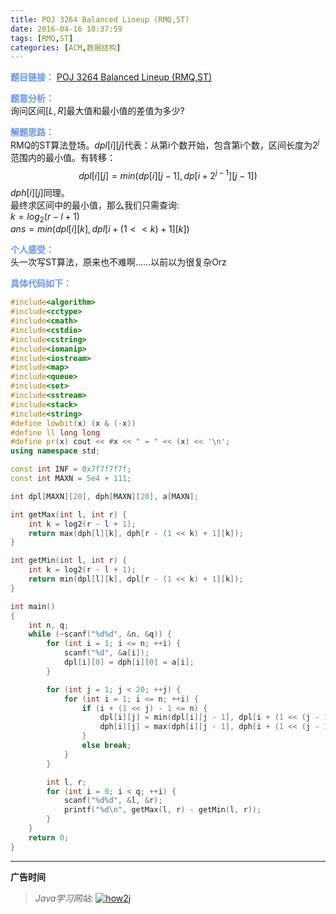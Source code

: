 ```yaml
---
title: POJ 3264 Balanced Lineup (RMQ,ST)
date: 2016-04-16 10:37:59
tags: [RMQ,ST]
categories: [ACM,数据结构]
---
```


<font color="#6495ED">**题目链接：**</font>
[POJ 3264 Balanced Lineup (RMQ,ST)](http://acm.pku.edu.cn/JudgeOnline/problem?id=3264)

<font color="#6495ED">**题意分析：**</font>  
询问区间$[L,R]$最大值和最小值的差值为多少?
<!--more-->

<font color="#6495ED">**解题思路：**</font>  
RMQ的ST算法登场。$dpl[i][j]$代表：从第i个数开始，包含第i个数，区间长度为$2^j$范围内的最小值。有转移：$$dpl[i][j] = min(dp[i][j - 1], dp[i + 2^{j - 1}][j - 1])$$
$dph[i][j]$同理。  
最终求区间中的最小值，那么我们只需查询:  
$k = log_2(r - l + 1)$  
$ans = min(dpl[i][k], dpl[i + (1 << k) + 1][k])$

<font color="#6495ED">**个人感受：**</font>  
头一次写ST算法，原来也不难啊......以前以为很复杂Orz

<font color="#6495ED">**具体代码如下：**</font>
```c++
#include<algorithm>
#include<cctype>
#include<cmath>
#include<cstdio>
#include<cstring>
#include<iomanip>
#include<iostream>
#include<map>
#include<queue>
#include<set>
#include<sstream>
#include<stack>
#include<string>
#define lowbit(x) (x & (-x))
#define ll long long
#define pr(x) cout << #x << " = " << (x) << '\n';
using namespace std;

const int INF = 0x7f7f7f7f;
const int MAXN = 5e4 + 111;

int dpl[MAXN][20], dph[MAXN][20], a[MAXN];

int getMax(int l, int r) {
    int k = log2(r - l + 1);
    return max(dph[l][k], dph[r - (1 << k) + 1][k]);
}

int getMin(int l, int r) {
    int k = log2(r - l + 1);
    return min(dpl[l][k], dpl[r - (1 << k) + 1][k]);
}

int main()
{
    int n, q;
    while (~scanf("%d%d", &n, &q)) {
        for (int i = 1; i <= n; ++i) {
            scanf("%d", &a[i]);
            dpl[i][0] = dph[i][0] = a[i];
        }

        for (int j = 1; j < 20; ++j) {
            for (int i = 1; i <= n; ++i) {
                if (i + (1 << j) - 1 <= n) {
                    dpl[i][j] = min(dpl[i][j - 1], dpl[i + (1 << (j - 1))][j - 1]);
                    dph[i][j] = max(dph[i][j - 1], dph[i + (1 << (j - 1))][j - 1]);
                }
                else break;
            }
        }

        int l, r;
        for (int i = 0; i < q; ++i) {
            scanf("%d%d", &l, &r);
            printf("%d\n", getMax(l, r) - getMin(l, r));
        }
    }
    return 0;
}

```


---

**广告时间**




> *Java学习网站*: <a href="http://how2j.cn?p=23251" target="_blank">![how2j](https://github.com/GooZy/GooZy.github.io/blob/hexo/source/images/how2j.png?raw=true)</a>

